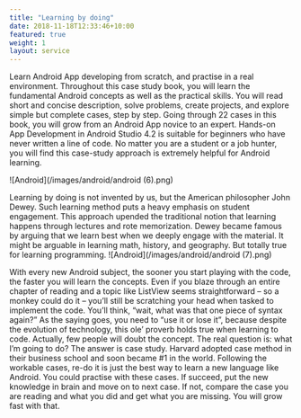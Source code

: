 ```yaml
---
title: "Learning by doing"
date: 2018-11-18T12:33:46+10:00
featured: true
weight: 1
layout: service
---
```


Learn Android App developing from scratch, and practise in a real environment. Throughout this case study book, you will learn the fundamental Android concepts as well as the practical skills. 
You will read short and concise description, solve problems,  create projects, and explore simple but complete cases, step by step. Going through 22 cases in this book, you will grow from an Android App novice to  an expert. 
Hands-on App Development in Android Studio 4.2 is suitable for beginners who have never written a line of code. No matter you are a student or a job hunter, you will find this case-study approach is extremely helpful for Android learning. 

![Android](/images/android/android (6).png)

Learning by doing is not invented by us, but the American philosopher John Dewey. Such learning method puts a heavy emphasis on student engagement. This approach upended the traditional notion that learning happens through lectures and rote memorization. Dewey became famous by arguing that we learn best when we deeply engage with the material. It might be arguable in learning math, history, and geography. But totally true for learning programming.
![Android](/images/android/android (7).png)

With every new Android subject, the sooner you start playing with the code, the faster you will learn the concepts. Even if you blaze through an entire chapter of reading and a topic like ListView seems straightforward – so a monkey could do it – you’ll still be scratching your head when tasked to implement the code. You’ll think, “wait, what was that one piece of syntax again?” As the saying goes, you need to “use it or lose it”, because despite the evolution of technology, this ole’ proverb holds true when learning to code.
Actually, few people will doubt the concept. The real question is: what I’m going to do? 
The answer is case study. Harvard adopted case method in their business school and soon became #1 in the world. Following the workable cases, re-do it is just the best way to learn a new language like Android. You could practise with these cases. If succeed, put the new knowledge in brain and move on to next case. If not, compare the case you are reading and what you did and get what you are missing. You will grow fast with that. 
